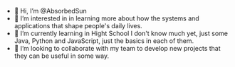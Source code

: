 - 👋 Hi, I’m @AbsorbedSun
- 👀 I’m interested in in learning more about how the systems and applications that shape people's daily lives.
- 🌱 I’m currently learning in Hight School I don't know much yet, just some Java, Python and JavaScript, just the basics in each of them.
- 💞️ I’m looking to collaborate with my team to develop new projects that they can be useful in some way.

<!---
AbsorbedSun/AbsorbedSun is a ✨ special ✨ repository because its `README.md` (this file) appears on your GitHub profile.
You can click the Preview link to take a look at your changes.
--->
